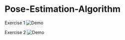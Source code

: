 # Pose-Estimation-Algorithm

Exercise 1
![Demo](GIFs/workout2.gif)

Exercise 2
![Demo](GIFs/workout.gif)
